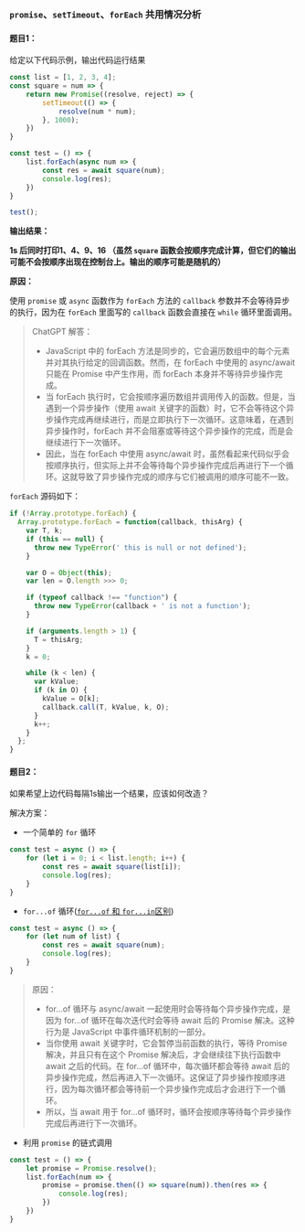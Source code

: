 ### `promise`、`setTimeout`、`forEach` 共用情况分析
#### 题目1：

给定以下代码示例，输出代码运行结果
```js
const list = [1, 2, 3, 4];
const square = num => {
    return new Promise((resolve, reject) => {
        setTimeout(() => {
            resolve(num * num);
        }, 1000);
    })
}

const test = () => {
    list.forEach(async num => {
        const res = await square(num);
        console.log(res);
    })
}

test();
```
**输出结果：**

**1s 后同时打印1、4、9、16 （虽然 `square` 函数会按顺序完成计算，但它们的输出可能不会按顺序出现在控制台上。输出的顺序可能是随机的）**

**原因：**

使用 `promise` 或 `async` 函数作为 `forEach` 方法的 `callback` 参数并不会等待异步的执行，因为在 `forEach` 里面写的 `callback` 函数会直接在 `while` 循环里面调用。

>  ChatGPT 解答： 
> * JavaScript 中的 forEach 方法是同步的，它会遍历数组中的每个元素并对其执行给定的回调函数。然而，在 forEach 中使用的 async/await 只能在 Promise 中产生作用，而 forEach 本身并不等待异步操作完成。
> * 当 forEach 执行时，它会按顺序遍历数组并调用传入的函数。但是，当遇到一个异步操作（使用 await 关键字的函数）时，它不会等待这个异步操作完成再继续进行，而是立即执行下一次循环。这意味着，在遇到异步操作时，forEach 并不会阻塞或等待这个异步操作的完成，而是会继续进行下一次循环。
>* 因此，当在 forEach 中使用 async/await 时，虽然看起来代码似乎会按顺序执行，但实际上并不会等待每个异步操作完成后再进行下一个循环。这就导致了异步操作完成的顺序与它们被调用的顺序可能不一致。

`forEach` 源码如下：
```js
if (!Array.prototype.forEach) {
  Array.prototype.forEach = function(callback, thisArg) {
    var T, k;
    if (this == null) {
      throw new TypeError(' this is null or not defined');
    }

    var O = Object(this);
    var len = O.length >>> 0;

    if (typeof callback !== "function") {
      throw new TypeError(callback + ' is not a function');
    }

    if (arguments.length > 1) {
      T = thisArg;
    }
    k = 0;

    while (k < len) {
      var kValue;
      if (k in O) {
        kValue = O[k];
        callback.call(T, kValue, k, O);
      }
      k++;
    }
  };
}
```

#### 题目2：
如果希望上边代码每隔1s输出一个结果，应该如何改造？

解决方案：
* 一个简单的 `for` 循环
```js
const test = async () => {
    for (let i = 0; i < list.length; i++) {
        const res = await square(list[i]);
        console.log(res);
    }
}
```
* `for...of` 循环([`for...of` 和 `for...in`区别](https://ramona-chen.top/web-book/#/JavaScript/jsBase?id=for-of%e5%92%8cfor-in%e7%9a%84%e5%8c%ba%e5%88%ab))
```js
const test = async () => {
    for (let num of list) {
        const res = await square(num);
        console.log(res);
    }
}
```
> 原因：
> * for...of 循环与 async/await 一起使用时会等待每个异步操作完成，是因为 for...of 循环在每次迭代时会等待 await 后的 Promise 解决。这种行为是 JavaScript 中事件循环机制的一部分。
> * 当你使用 await 关键字时，它会暂停当前函数的执行，等待 Promise 解决，并且只有在这个 Promise 解决后，才会继续往下执行函数中 await 之后的代码。在 for...of 循环中，每次循环都会等待 await 后的异步操作完成，然后再进入下一次循环。这保证了异步操作按顺序进行，因为每次循环都会等待前一个异步操作完成后才会进行下一个循环。
> * 所以，当 await 用于 for...of 循环时，循环会按顺序等待每个异步操作完成后再进行下一次循环。

* 利用 `promise` 的链式调用
```js
const test = () => {
    let promise = Promise.resolve();
    list.forEach(num => {
        promise = promise.then(() => square(num)).then(res => {
            console.log(res);
        })
    })
}
```
